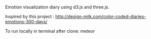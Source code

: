 Emotion visualization diary using d3.js and three.js.

Inspired by this project : http://design-milk.com/color-coded-diaries-emotions-300-days/

To run locally in terminal after clone: meteor
